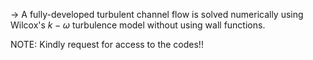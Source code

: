 -> A fully-developed turbulent channel flow is solved numerically using Wilcox's $k-\omega$ turbulence model without using wall functions.  

NOTE: Kindly request for access to the codes!!
